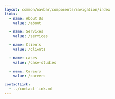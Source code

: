 ```yaml
---
layout: common/navbar/components/navigation/index
links:
  - name: About Us
    value: /about

  - name: Services
    value: /services

  - name: Clients
    value: /clients

  - name: Cases
    value: /case-studies

  - name: Careers
    value: /careers

contactLink:
  - ../contact-link.md
---
```

